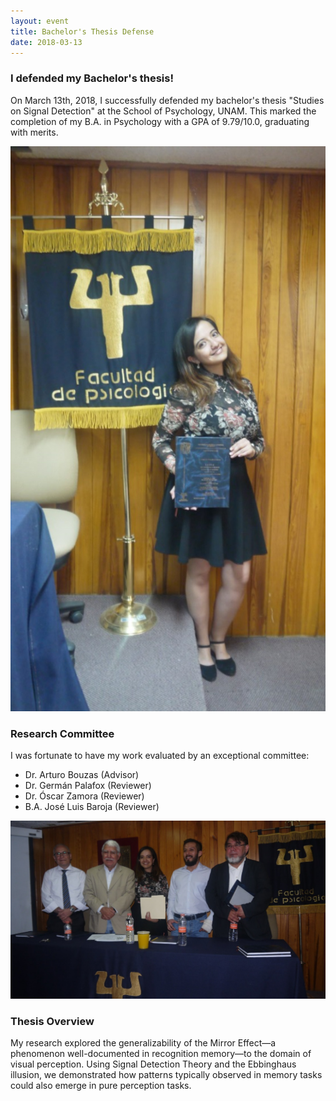 ```yaml
---
layout: event
title: Bachelor's Thesis Defense
date: 2018-03-13
---
```


### I defended my Bachelor's thesis!

On March 13th, 2018, I successfully defended my bachelor's thesis "Studies on Signal Detection" at the School of Psychology, UNAM. This marked the completion of my B.A. in Psychology with a GPA of 9.79/10.0, graduating with merits.

<div style="text-align: center">
    <img src="/photos/Fel_Ex1.jpg" alt="Lab25 Celebration">    
</div>

### Research Committee

I was fortunate to have my work evaluated by an exceptional committee:

- Dr. Arturo Bouzas (Advisor)
- Dr. Germán Palafox (Reviewer)
- Dr. Óscar Zamora (Reviewer)
- B.A. José Luis Baroja (Reviewer)

<div style="text-align: center">
    <img src="/photos/Fel_Ex2.jpg" alt="Thesis Defense Committee">    
</div>

### Thesis Overview

My research explored the generalizability of the Mirror Effect—a phenomenon well-documented in recognition memory—to the domain of visual perception. Using Signal Detection Theory and the Ebbinghaus illusion, we demonstrated how patterns typically observed in memory tasks could also emerge in pure perception tasks.



